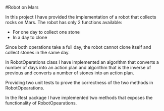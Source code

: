 #Robot on Mars

In this project I have provided the implementation of a robot that collects rocks on Mars. The robot has only
2 functions available:

* For one day to collect one stone
* In a day to clone

Since both operations take a full day, the robot cannot clone itself and collect stones in the same day.

In RobotOperations class  I have implemented an algorithm that converts a number of days into an action plan 
and algorithm that is the inverse of previous and converts a number of stones into an action plan.

Providing  two unit tests to prove the correctness of the two methods in RobotOpearations.

In the Rest package I have implemented two methods that exposes the functionality of RobotOpearations.




